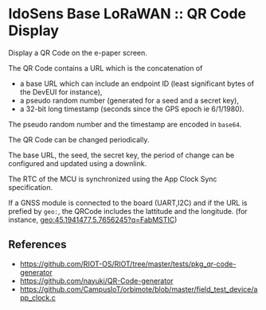 # IdoSens Base LoRaWAN :: QR Code Display

Display a QR Code on the e-paper screen.

The QR Code contains a URL which is the concatenation of 
* a base URL which can include an endpoint ID (least significant bytes of the DevEUI for instance),
* a pseudo random number (generated for a seed and a secret key),
* a 32-bit long timestamp (seconds since the GPS epoch ie 6/1/1980).

The pseudo random number and the timestamp are encoded in `base64`.

The QR Code can be changed periodically.

The base URL, the seed, the secret key, the period of change can be configured and updated using a downlink.

The RTC of the MCU is synchronized using the App Clock Sync specification.

If a GNSS module is connected to the board (UART,I2C) and if the URL is prefied by `geo:`, the QRCode includes the lattitude and the longitude. 
(for instance, [geo:45.1941477,5.7656245?q=FabMSTIC](geo:45.1941477,5.7656245?q=FabMSTIC))

## References
* https://github.com/RIOT-OS/RIOT/tree/master/tests/pkg_qr-code-generator
* https://github.com/nayuki/QR-Code-generator
* https://github.com/CampusIoT/orbimote/blob/master/field_test_device/app_clock.c
